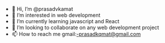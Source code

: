 - 👋 Hi, I’m @prasadvkamat
- 👀 I’m interested in web development
- 🌱 I’m currently learning javascript and React 
- 💞️ I’m looking to collaborate on any web development project 
- 📫 How to reach me gmail:-prasadkqmat@gmail.com

<!---
prasadvkamat/prasadvkamat is a ✨ special ✨ repository because its `README.md` (this file) appears on your GitHub profile.
You can click the Preview link to take a look at your changes.
--->
